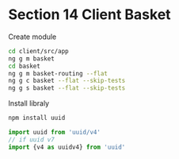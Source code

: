 # Section 14 Client Basket

Create module

```bash
cd client/src/app
ng g m basket
cd basket
ng g m basket-routing --flat
ng g c basket --flat --skip-tests
ng g s basket --flat --skip-tests
```

Install libraly

```bash
npm install uuid
```

```ts
import uuid from 'uuid/v4'
// if uuid v7
import {v4 as uuidv4} from 'uuid'
```
